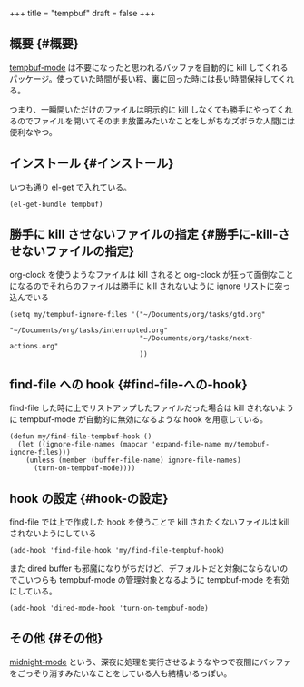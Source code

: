 +++
title = "tempbuf"
draft = false
+++

## 概要 {#概要}

[tempbuf-mode](https://www.emacswiki.org/emacs/TempbufMode) は不要になったと思われるバッファを自動的に kill してくれるパッケージ。使っていた時間が長い程、裏に回った時には長い時間保持してくれる。

つまり、一瞬開いただけのファイルは明示的に kill しなくても勝手にやってくれるのでファイルを開いてそのまま放置みたいなことをしがちなズボラな人間には便利なやつ。


## インストール {#インストール}

いつも通り el-get で入れている。

```emacs-lisp
(el-get-bundle tempbuf)
```


## 勝手に kill させないファイルの指定 {#勝手に-kill-させないファイルの指定}

org-clock を使うようなファイルは
kill されると org-clock が狂って面倒なことになるのでそれらのファイルは勝手に kill されないように ignore リストに突っ込んでいる

```emacs-lisp
(setq my/tempbuf-ignore-files '("~/Documents/org/tasks/gtd.org"
                                "~/Documents/org/tasks/interrupted.org"
                                "~/Documents/org/tasks/next-actions.org"
                                ))
```


## find-file への hook {#find-file-への-hook}

find-file した時に上でリストアップしたファイルだった場合は kill されないように
tempbuf-mode が自動的に無効になるような hook を用意している。

```emacs-lisp
(defun my/find-file-tempbuf-hook ()
  (let ((ignore-file-names (mapcar 'expand-file-name my/tempbuf-ignore-files)))
    (unless (member (buffer-file-name) ignore-file-names)
      (turn-on-tempbuf-mode))))
```


## hook の設定 {#hook-の設定}

find-file では上で作成した hook を使うことで
kill されたくないファイルは kill されないようにしている

```emacs-lisp
(add-hook 'find-file-hook 'my/find-file-tempbuf-hook)
```

また dired buffer も邪魔になりがちだけど、デフォルトだと対象にならないのでこいつらも tempbuf-mode の管理対象となるように tempbuf-mode を有効にしている。

```emacs-lisp
(add-hook 'dired-mode-hook 'turn-on-tempbuf-mode)
```


## その他 {#その他}

[midnight-mode](https://www.emacswiki.org/emacs/MidnightMode) という、深夜に処理を実行させるようなやつで夜間にバッファをごっそり消すみたいなことをしている人も結構いるっぽい。
